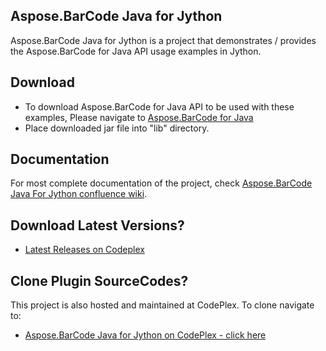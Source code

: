 ## Aspose.BarCode Java for Jython

Aspose.BarCode Java for Jython is a project that demonstrates / provides the Aspose.BarCode for Java API usage examples in Jython.

## Download

* To download Aspose.BarCode for Java API to be used with these examples, Please navigate to [Aspose.BarCode for Java](http://www.aspose.com/downloads/barcode-family/java) 
* Place downloaded jar file into "lib" directory. 

## Documentation

For most complete documentation of the project, check [Aspose.BarCode Java For Jython confluence wiki](https://docs.aspose.com/display/barcodejava/Aspose.BarCode+Java+For+Jython).

## Download Latest Versions?

* [Latest Releases on Codeplex](http://asposebarcodejavajython.codeplex.com/releasesce)

## Clone Plugin SourceCodes?

This project is also hosted and maintained at CodePlex. To clone navigate to:

* [Aspose.BarCode Java for Jython on CodePlex - click here](https://asposebarcodejavajython.codeplex.com/SourceControl/latest)
